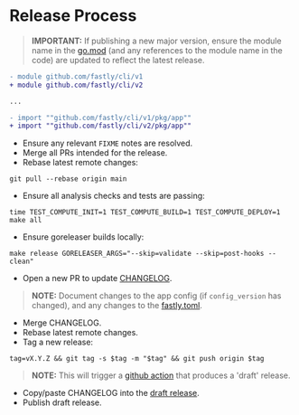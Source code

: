 # Release Process

> **IMPORTANT:** If publishing a new major version, ensure the module name in
> the [go.mod](./go.mod) (and any references to the module name in the code) are
> updated to reflect the latest release.

```diff
- module github.com/fastly/cli/v1
+ module github.com/fastly/cli/v2

...

- import ""github.com/fastly/cli/v1/pkg/app""
+ import ""github.com/fastly/cli/v2/pkg/app""
```

- Ensure any relevant `FIXME` notes are resolved.
- Merge all PRs intended for the release.
- Rebase latest remote changes:

```shell
git pull --rebase origin main
```

- Ensure all analysis checks and tests are passing:

```shell
time TEST_COMPUTE_INIT=1 TEST_COMPUTE_BUILD=1 TEST_COMPUTE_DEPLOY=1 make all
```

- Ensure goreleaser builds locally:

```shell
make release GORELEASER_ARGS="--skip=validate --skip=post-hooks --clean"
```

- Open a new PR to update [CHANGELOG](./CHANGELOG.md).

> **NOTE:** Document changes to the app config (if `config_version` has
> changed), and any changes to the [fastly.toml](https://www.fastly.com/documentation/reference/compute/fastly-toml/).

- Merge CHANGELOG.
- Rebase latest remote changes.
- Tag a new release:

```shell
tag=vX.Y.Z && git tag -s $tag -m "$tag" && git push origin $tag
```

> **NOTE:** This will trigger a [github action](https://github.com/fastly/cli/blob/main/.github/workflows/tag_release.yml)
> that produces a 'draft' release.

- Copy/paste CHANGELOG into the [draft release](https://github.com/fastly/cli/releases).
- Publish draft release.
